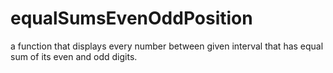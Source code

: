 # equalSumsEvenOddPosition

a function that displays every number between given interval that has equal sum of its even and odd digits.
